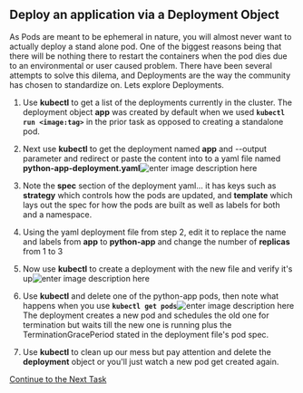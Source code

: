 ## Deploy an application via a Deployment Object
As Pods are meant to be ephemeral in nature, you will almost never want to actually deploy a stand alone pod. One of the biggest reasons being that there will be nothing there to restart the containers when the pod dies due to an environmental or user caused problem. There have been several attempts to solve this dilema, and Deployments are the way the community has chosen to standardize on. Lets explore Deployments.

 1. Use **kubectl** to get a list of the deployments currently in the cluster. The deployment object **app** was created by default when we used **`kubectl run <image:tag>`** in the prior task as opposed to creating a standalone pod.
 2. Next use **kubectl** to get the deployment named **app** and --output parameter and redirect or paste the content into to a yaml file named **python-app-deployment.yaml**![enter image description here](https://github.com/Burwood/containers101/raw/master/kubernetes_lab/images/kubectl_get_deployment.png)

 3. Note the **spec** section of the deployment yaml... it has keys such as **strategy** which controls how the pods are updated, and **template** which lays out the spec for how the pods are built as well as labels for both and a namespace.
 
 4. Using the yaml deployment file from step 2, edit it to replace the name and labels from **app** to **python-app** and change the number of **replicas** from 1 to 3
 5.  Now use **kubectl** to create a deployment with the new file and verify it's up![enter image description here](https://github.com/Burwood/containers101/raw/master/kubernetes_lab/images/kubectl_create_deployment.png)

 6. Use **kubectl** and delete one of the python-app pods, then note what happens when you use **`kubectl get pods`**![enter image description here](https://github.com/Burwood/containers101/raw/master/kubernetes_lab/images/kubectl_delete_pods.png)
The deployment creates a new pod and schedules the old one for termination but waits till the new one is running plus the TerminationGracePeriod stated in the deployment file's pod spec.

7. Use **kubectl** to clean up our mess but pay attention and delete the **deployment** object or you'll just watch a new pod get created again.

[Continue to the Next Task](https://github.com/Burwood/containers101/blob/master/kubernetes_lab/task_5.md)
